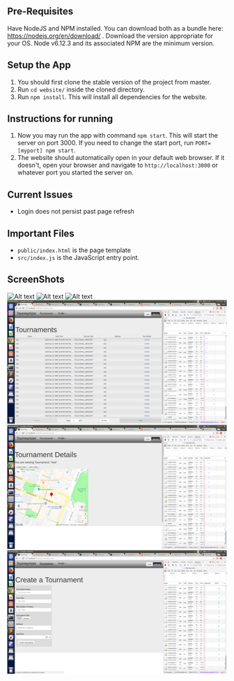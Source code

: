 ## Pre-Requisites
Have NodeJS and NPM installed. You can download both as a bundle here: https://nodejs.org/en/download/ . Download the version appropriate for your OS. Node v6.12.3 and its associated NPM are the minimum version.

## Setup the App

1. You should first clone the stable version of the project from master.
2. Run `cd website/` inside the cloned directory.
3. Run `npm install`. This will install all dependencies for the website.

## Instructions for running

1. Now you may run the app with command `npm start`. This will start the server on port 3000. If you need to change the start port, run `PORT=[myport] npm start`.
2. The website should automatically open in your default web browser. If it doesn't, open your browser and navigate to `http://localhost:3000` or whatever port you started the server on.

## Current Issues
* Login does not persist past page refresh

## Important Files
* `public/index.html` is the page template
* `src/index.js` is the JavaScript entry point.

## ScreenShots
![Alt text](./screenshots/AccountCreationPage.png?raw=true "AccountCreationPage")
![Alt text](./screenshots/HomePage.png?raw=true "HomePage")
![Alt text](./screenshots/Loginpage.png?raw=true "LoginPage")
![Alt text](./screenshots/newtournamentview.png?raw=true "New Tournament View")
![Alt text](./screenshots/Googlemaps.png?raw=true "Google Maps")
![Alt text](./screenshots/Createtournament.png?raw=true "Create a Tournament")
